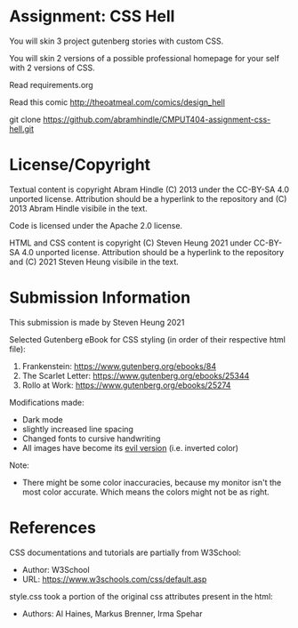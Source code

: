 Assignment: CSS Hell
====================

You will skin 3 project gutenberg stories with custom CSS.

You will skin 2 versions of a possible professional homepage for your
self with 2 versions of CSS.

Read requirements.org

Read this comic http://theoatmeal.com/comics/design_hell

git clone https://github.com/abramhindle/CMPUT404-assignment-css-hell.git

License/Copyright
=================

Textual content is copyright Abram Hindle (C) 2013 under the CC-BY-SA
4.0 unported license. Attribution should be a hyperlink to the
repository and (C) 2013 Abram Hindle visibile in the text.

Code is licensed under the Apache 2.0 license.

HTML and CSS content is copyright (C) Steven Heung 2021 under CC-BY-SA 4.0 unported license.
Attribution should be a hyperlink to the repository and (C) 2021 Steven Heung visibile in the text.

Submission Information
======================

This submission is made by Steven Heung 2021

Selected Gutenberg eBook for CSS styling (in order of their respective html file):

1. Frankenstein: https://www.gutenberg.org/ebooks/84
2. The Scarlet Letter: https://www.gutenberg.org/ebooks/25344
3. Rollo at Work: https://www.gutenberg.org/ebooks/25274

Modifications made:

* Dark mode
* slightly increased line spacing
* Changed fonts to cursive handwriting
* All images have become its [evil version](https://knowyourmeme.com/memes/evil-x-be-like) (i.e. inverted color)

Note:
 * There might be some color inaccuracies, because my monitor isn't the most color accurate. Which means the colors might not be as right.

References
==========

CSS documentations and tutorials are partially from W3School:
 * Author: W3School
 * URL: https://www.w3schools.com/css/default.asp

style.css took a portion of the original css attributes present in the html:
 * Authors: Al Haines, Markus Brenner, Irma Spehar